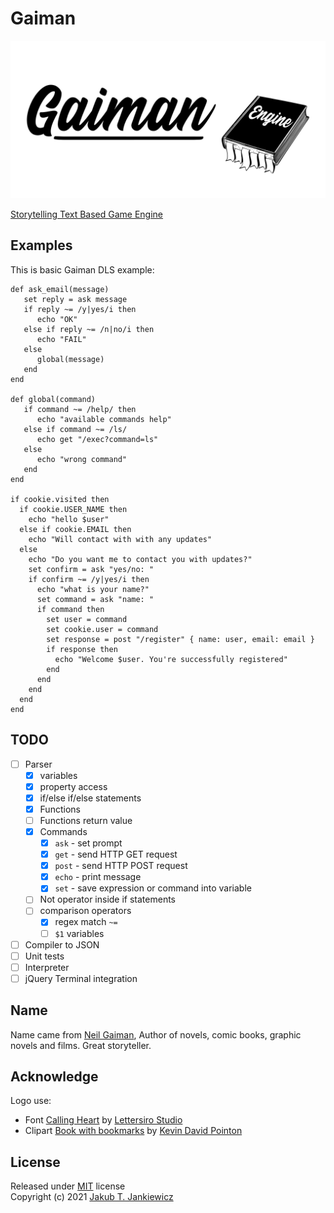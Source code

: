 # Gaiman

![Gaiman Text based advanture games engine](assets/banner.svg)

[Storytelling Text Based Game Engine](https://github.com/jcubic/gaiman)

## Examples

This is basic Gaiman DLS example:

```
def ask_email(message)
   set reply = ask message
   if reply ~= /y|yes/i then
      echo "OK"
   else if reply ~= /n|no/i then
      echo "FAIL"
   else
      global(message)
   end
end

def global(command)
   if command ~= /help/ then
      echo "available commands help"
   else if command ~= /ls/
      echo get "/exec?command=ls"
   else
      echo "wrong command"
   end
end

if cookie.visited then
  if cookie.USER_NAME then
    echo "hello $user"
  else if cookie.EMAIL then
    echo "Will contact with with any updates"
  else
    echo "Do you want me to contact you with updates?"
    set confirm = ask "yes/no: "
    if confirm ~= /y|yes/i then
      echo "what is your name?"
      set command = ask "name: "
      if command then
        set user = command
        set cookie.user = command
        set response = post "/register" { name: user, email: email }
        if response then
          echo "Welcome $user. You're successfully registered"
        end
      end
    end
  end
end
```

## TODO
- [ ] Parser
  - [x] variables
  - [x] property access
  - [x] if/else if/else statements
  - [x] Functions
  - [ ] Functions return value
  - [x] Commands
    - [x] `ask` - set prompt
    - [x] `get` - send HTTP GET request
    - [x] `post` - send HTTP POST request
    - [x] `echo` - print message
    - [x] `set` - save expression or command into variable
  - [ ] Not operator inside if statements
  - [ ] comparison operators
    - [x] regex match `~=`
    - [ ] `$1` variables
- [ ] Compiler to JSON
- [ ] Unit tests
- [ ] Interpreter
- [ ] jQuery Terminal integration

## Name

Name came from [Neil Gaiman](https://en.wikipedia.org/wiki/Neil_Gaiman),
Author of novels, comic books, graphic novels and films. Great storyteller.

## Acknowledge

Logo use:

* Font [Calling Heart](https://www.dafont.com/calling-heart.font)
  by [Lettersiro Studio](https://www.dafont.com/lettersiro-studio.d7440)
* Clipart [Book with bookmarks](https://openclipart.org/detail/280709/book-with-bookmarks)
  by [Kevin David Pointon](https://openclipart.org/artist/Firkin)

## License

Released under [MIT](http://opensource.org/licenses/MIT) license<br/>
Copyright (c) 2021 [Jakub T. Jankiewicz](https://jcubic.pl/me)
